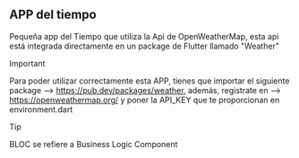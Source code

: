 ## APP del tiempo
<p>Pequeña app del Tiempo que utiliza la Api de OpenWeatherMap, esta api está integrada directamente en un package de Flutter llamado "Weather"</p>

>[!IMPORTANT]
> Para poder utilizar correctamente esta APP, tienes que importar el siguiente package --> https://pub.dev/packages/weather, además, registrate en --> https://openweathermap.org/ y poner la API_KEY que te proporcionan en environment.dart

>[!TIP]
>BLOC se refiere a Business Logic Component 

